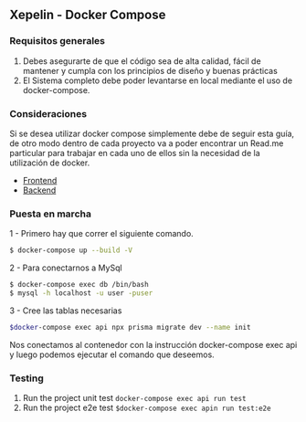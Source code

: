 
## Xepelin - Docker Compose

### Requisitos generales

1. Debes asegurarte de que el código sea de alta calidad, fácil de mantener y cumpla con los principios de diseño y buenas prácticas
2. El Sistema completo debe poder levantarse en local mediante el uso de docker-compose.

### Consideraciones
Si se desea utilizar docker compose simplemente debe de seguir esta guía, de otro modo dentro de cada proyecto va a poder encontrar un Read.me particular para trabajar en cada uno de ellos sin la necesidad de la utilización de docker.

- [Frontend](https://github.com/mauriciosneira/xepelin/tree/main/front "Frontend")
- [Backend](https://github.com/mauriciosneira/xepelin/tree/main/backend "Backend")

### Puesta en marcha

1 - Primero hay que correr el siguiente comando.

```bash
$ docker-compose up --build -V
```
2 - Para conectarnos a MySql

```bash
$ docker-compose exec db /bin/bash
$ mysql -h localhost -u user -puser
```
3 - Cree las tablas necesarias
```bash
$docker-compose exec api npx prisma migrate dev --name init
```
Nos conectamos al contenedor con la instrucción docker-compose exec api y luego podemos ejecutar el comando que deseemos.



### Testing 
1. Run the project unit test `docker-compose exec api run test`
2. Run the project e2e test `$docker-compose exec apin run test:e2e`